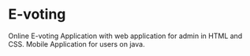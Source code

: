 # E-voting
Online E-voting Application with web application for admin in HTML and CSS. Mobile Application for users on java.
